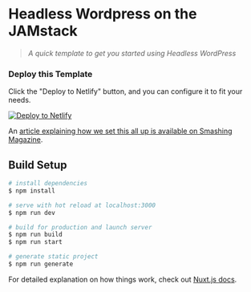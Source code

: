 # Headless Wordpress on the JAMstack

> _A quick template to get you started using Headless WordPress_

### Deploy this Template

Click the "Deploy to Netlify" button, and you can configure it to fit your needs.

[![Deploy to Netlify](https://www.netlify.com/img/deploy/button.svg)](https://app.netlify.com/start/deploy?repository=https://github.com/netlify-labs/headless-wp-nuxt?utm_source=github&utm_medium=headlesswp-sd&utm_campaign=devex)

An [article explaining how we set this all up is available on Smashing Magazine](https://www.smashingmagazine.com/2020/02/headless-wordpress-site-jamstack/).

## Build Setup

```bash
# install dependencies
$ npm install

# serve with hot reload at localhost:3000
$ npm run dev

# build for production and launch server
$ npm run build
$ npm run start

# generate static project
$ npm run generate
```

For detailed explanation on how things work, check out [Nuxt.js docs](https://nuxtjs.org).
